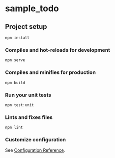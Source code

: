 # sample_todo

## Project setup
```
npm install
```

### Compiles and hot-reloads for development
```
npm serve
```

### Compiles and minifies for production
```
npm build
```

### Run your unit tests
```
npm test:unit
```

### Lints and fixes files
```
npm lint
```

### Customize configuration
See [Configuration Reference](https://cli.vuejs.org/config/).
